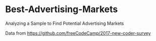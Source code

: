 # Best-Advertising-Markets
Analyzing a Sample to Find Potential Advertising Markets

Data from https://github.com/freeCodeCamp/2017-new-coder-survey
